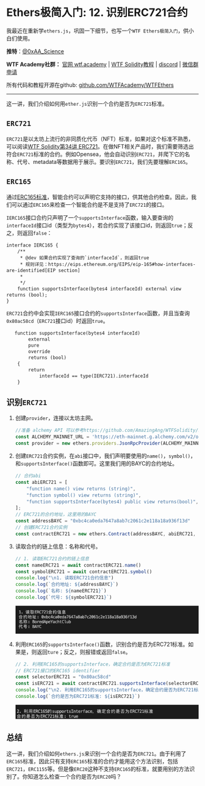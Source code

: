 # Ethers极简入门: 12. 识别ERC721合约

我最近在重新学`ethers.js`，巩固一下细节，也写一个`WTF Ethers极简入门`，供小白们使用。

**推特**：[@0xAA_Science](https://twitter.com/0xAA_Science)

**WTF Academy社群：** [官网 wtf.academy](https://wtf.academy) | [WTF Solidity教程](https://github.com/AmazingAng/WTFSolidity) | [discord](https://discord.wtf.academy) | [微信群申请](https://docs.google.com/forms/d/e/1FAIpQLSe4KGT8Sh6sJ7hedQRuIYirOoZK_85miz3dw7vA1-YjodgJ-A/viewform?usp=sf_link)

所有代码和教程开源在github: [github.com/WTFAcademy/WTFEthers](https://github.com/WTFAcademy/WTFEthers)

-----

这一讲，我们介绍如何用`ether.js`识别一个合约是否为`ERC721`标准。

## `ERC721`

`ERC721`是以太坊上流行的非同质化代币（NFT）标准，如果对这个标准不熟悉，可以阅读[WTF Solidity第34讲 ERC721](https://github.com/AmazingAng/WTFSolidity/blob/main/34_ERC721/readme.md)。在做NFT相关产品时，我们需要筛选出符合`ERC721`标准的合约。例如Opensea，他会自动识别`ERC721`，并爬下它的名称、代号、metadata等数据用于展示。要识别`ERC721`，我们先要理解`ERC165`。

## `ERC165`

通过[ERC165标准](https://eips.ethereum.org/EIPS/eip-165)，智能合约可以声明它支持的接口，供其他合约检查。因此，我们可以通过`ERC165`来检查一个智能合约是不是支持了`ERC721`的接口。

`IERC165`接口合约只声明了一个`supportsInterface`函数，输入要查询的`interfaceId`接口id（类型为`bytes4`），若合约实现了该接口id，则返回`true`；反之，则返回`false`：

```solidity
interface IERC165 {
    /**
     * @dev 如果合约实现了查询的`interfaceId`，则返回true
     * 规则详见：https://eips.ethereum.org/EIPS/eip-165#how-interfaces-are-identified[EIP section]
     *
     */
    function supportsInterface(bytes4 interfaceId) external view returns (bool);
}
```

`ERC721`合约中会实现`IERC165`接口合约的`supportsInterface`函数，并且当查询`0x80ac58cd`（`ERC721`接口id）时返回`true`。
```solidity
   function supportsInterface(bytes4 interfaceId)
        external
        pure
        override
        returns (bool)
    {
        return
            interfaceId == type(IERC721).interfaceId 
    }
```

## 识别`ERC721`

1. 创建`provider`，连接以太坊主网。
    ```js
    //准备 alchemy API 可以参考https://github.com/AmazingAng/WTFSolidity/blob/main/Topics/Tools/TOOL04_Alchemy/readme.md 
    const ALCHEMY_MAINNET_URL = 'https://eth-mainnet.g.alchemy.com/v2/oKmOQKbneVkxgHZfibs-iFhIlIAl6HDN';
    const provider = new ethers.providers.JsonRpcProvider(ALCHEMY_MAINNET_URL);
    ```

2. 创建`ERC721`合约实例，在`abi`接口中，我们声明要使用的`name()`，`symbol()`，和`supportsInterface()`函数即可。这里我们用的BAYC的合约地址。
    ```js
    // 合约abi
    const abiERC721 = [
        "function name() view returns (string)",
        "function symbol() view returns (string)",
        "function supportsInterface(bytes4) public view returns(bool)",
    ];
    // ERC721的合约地址，这里用的BAYC
    const addressBAYC = "0xbc4ca0eda7647a8ab7c2061c2e118a18a936f13d"
    // 创建ERC721合约实例
    const contractERC721 = new ethers.Contract(addressBAYC, abiERC721, provider)
    ```

3. 读取合约的链上信息：名称和代号。
    ```js
    // 1. 读取ERC721合约的链上信息
    const nameERC721 = await contractERC721.name()
    const symbolERC721 = await contractERC721.symbol()
    console.log("\n1. 读取ERC721合约信息")
    console.log(`合约地址: ${addressBAYC}`)
    console.log(`名称: ${nameERC721}`)
    console.log(`代号: ${symbolERC721}`)
    ```
    ![读取合约名称和代好](img/12-1.png)

4. 利用`ERC165`的`supportsInterface()`函数，识别合约是否为ERC721标准。如果是，则返回`ture`；反之，则报错或返回`false`。

    ```js
    // 2. 利用ERC165的supportsInterface，确定合约是否为ERC721标准
    // ERC721接口的ERC165 identifier
    const selectorERC721 = "0x80ac58cd"
    const isERC721 = await contractERC721.supportsInterface(selectorERC721)
    console.log("\n2. 利用ERC165的supportsInterface，确定合约是否为ERC721标准")
    console.log(`合约是否为ERC721标准: ${isERC721}`)
    ```
    ![识别ERC721](img/12-2.png)

## 总结

这一讲，我们介绍如何`ethers.js`来识别一个合约是否为`ERC721`。由于利用了`ERC165`标准，因此只有支持`ERC165`标准的合约才能用这个方法识别，包括`ERC721`，`ERC1155`等。但是像`ERC20`这种不支持`ERC165`的标准，就要用别的方法识别了。你知道怎么检查一个合约是否为`ERC20`吗？